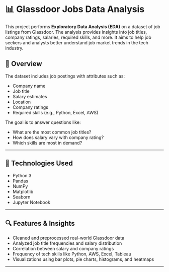 # 📊 Glassdoor Jobs Data Analysis

This project performs **Exploratory Data Analysis (EDA)** on a dataset of job listings from Glassdoor. The analysis provides insights into job titles, company ratings, salaries, required skills, and more. It aims to help job seekers and analysts better understand job market trends in the tech industry.

## 📖 Overview

The dataset includes job postings with attributes such as:
- Company name
- Job title
- Salary estimates
- Location
- Company ratings
- Required skills (e.g., Python, Excel, AWS)

The goal is to answer questions like:
- What are the most common job titles?
- How does salary vary with company rating?
- Which skills are most in demand?

---

## 🧰 Technologies Used

- Python 3
- Pandas
- NumPy
- Matplotlib
- Seaborn
- Jupyter Notebook

---

## 🔍 Features & Insights

- Cleaned and preprocessed real-world Glassdoor data
- Analyzed job title frequencies and salary distribution
- Correlation between salary and company ratings
- Frequency of tech skills like Python, AWS, Excel, Tableau
- Visualizations using bar plots, pie charts, histograms, and heatmaps

---

